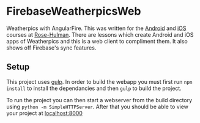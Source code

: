 # FirebaseWeatherpicsWeb
Weatherpics with AngularFire. This was written for the [Android](https://github.com/AndroidCourseMaterial) and [iOS](https://github.com/iOSCourseMaterial) courses at [Rose-Hulman](https://www.rose-hulman.edu). There are lessons which create Android and iOS apps of Weatherpics and this is a web client to compliment them. It also shows off Firebase's sync features. 

## Setup

This project uses [gulp](http://gulpjs.com/). In order to build the webapp you must first run `npm install` to install the dependancies and then `gulp` to build the project. 

To run the project you can then start a webserver from the build directory using `python -m SimpleHTTPServer`. After that you should be able to view your project at [localhost:8000](http://localhost:8000)
